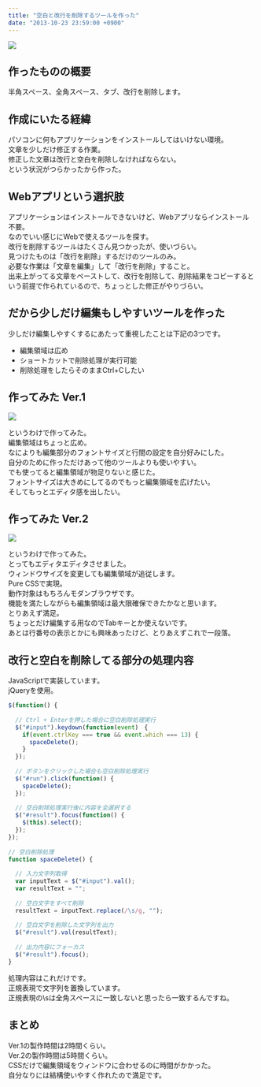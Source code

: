 ```yaml
---
title: "空白と改行を削除するツールを作った"
date: "2013-10-23 23:59:00 +0900"
---
```


![](/images/2013/10/20131023_space_delete_thumb.png)

## 作ったものの概要

半角スペース、全角スペース、タブ、改行を削除します。

## 作成にいたる経緯

パソコンに何もアプリケーションをインストールしてはいけない環境。  
文章を少しだけ修正する作業。  
修正した文章は改行と空白を削除しなければならない。  
という状況がつらかったから作った。

## Webアプリという選択肢

アプリケーションはインストールできないけど、Webアプリならインストール不要。  
なのでいい感じにWebで使えるツールを探す。  
改行を削除するツールはたくさん見つかったが、使いづらい。  
見つけたものは「改行を削除」するだけのツールのみ。  
必要な作業は「文章を編集」して「改行を削除」すること。  
出来上がってる文章をペーストして、改行を削除して、削除結果をコピーするという前提で作られているので、ちょっとした修正がやりづらい。

## だから少しだけ編集もしやすいツールを作った

少しだけ編集しやすくするにあたって重視したことは下記の3つです。

- 編集領域は広め
- ショートカットで削除処理が実行可能
- 削除処理をしたらそのままCtrl+Cしたい

## 作ってみた Ver.1

![](/images/2013/10/20131023_space_delete_ver1.png)

というわけで作ってみた。  
編集領域はちょっと広め。  
なによりも編集部分のフォントサイズと行間の設定を自分好みにした。  
自分のために作っただけあって他のツールよりも使いやすい。  
でも使ってると編集領域が物足りないと感じた。  
フォントサイズは大きめにしてるのでもっと編集領域を広げたい。  
そしてもっとエディタ感を出したい。

## 作ってみた Ver.2

![](/images/2013/10/20131023_space_delete_ver2.png)

というわけで作ってみた。  
とってもエディタエディタさせました。  
ウィンドウサイズを変更しても編集領域が追従します。  
Pure CSSで実現。  
動作対象はもちろんモダンブラウザです。  
機能を満たしながらも編集領域は最大限確保できたかなと思います。  
とりあえず満足。  
ちょっとだけ編集する用なのでTabキーとか使えないです。  
あとは行番号の表示とかにも興味あったけど、とりあえずこれで一段落。

## 改行と空白を削除してる部分の処理内容

JavaScriptで実装しています。  
jQueryを使用。

```javascript
$(function() {
  
  // Ctrl + Enterを押した場合に空白削除処理実行
  $("#input").keydown(function(event)　{
    if(event.ctrlKey === true && event.which === 13) {
      spaceDelete();
    }
  });
  
  // ボタンをクリックした場合も空白削除処理実行
  $("#run").click(function() {
    spaceDelete();
  });
  
  // 空白削除処理実行後に内容を全選択する
  $("#result").focus(function() {
    $(this).select();
  });
});
  
// 空白削除処理
function spaceDelete() {
  
  // 入力文字列取得
  var inputText = $("#input").val();
  var resultText = "";
  
  // 空白文字をすべて削除
  resultText = inputText.replace(/\s/g, "");
  
  // 空白文字を削除した文字列を出力
  $("#result").val(resultText);
  
  // 出力内容にフォーカス
  $("#result").focus();
}
```

処理内容はこれだけです。  
正規表現で文字列を置換しています。  
正規表現の\sは全角スペースに一致しないと思ったら一致するんですね。

## まとめ

Ver.1の製作時間は2時間くらい。  
Ver.2の製作時間は5時間くらい。  
CSSだけで編集領域をウィンドウに合わせるのに時間がかかった。  
自分なりには結構使いやすく作れたので満足です。
